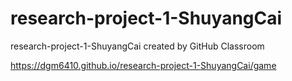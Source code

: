 # research-project-1-ShuyangCai
research-project-1-ShuyangCai created by GitHub Classroom

https://dgm6410.github.io/research-project-1-ShuyangCai/game
